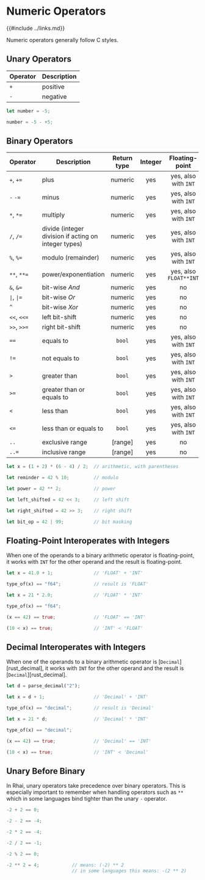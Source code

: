 Numeric Operators
=================

{{#include ../links.md}}

Numeric operators generally follow C styles.

Unary Operators
---------------

| Operator | Description |
| -------- | ----------- |
| `+`      | positive    |
| `-`      | negative    |

```rust no_run
let number = -5;

number = -5 - +5;
```

Binary Operators
----------------

| Operator                          | Description                                          | Return type | Integer |     Floating-point     | [`Decimal`][rust_decimal] |
| --------------------------------- | ---------------------------------------------------- | :---------: | :-----: | :--------------------: | :-----------------------: |
| `+`, `+=`                         | plus                                                 |   numeric   |   yes   |  yes, also with `INT`  |   yes, also with `INT`    |
| `-` `-=`                          | minus                                                |   numeric   |   yes   |  yes, also with `INT`  |   yes, also with `INT`    |
| `*`, `*=`                         | multiply                                             |   numeric   |   yes   |  yes, also with `INT`  |   yes, also with `INT`    |
| `/`, `/=`                         | divide (integer division if acting on integer types) |   numeric   |   yes   |  yes, also with `INT`  |   yes, also with `INT`    |
| `%`, `%=`                         | modulo (remainder)                                   |   numeric   |   yes   |  yes, also with `INT`  |   yes, also with `INT`    |
| `**`, `**=`                       | power/exponentiation                                 |   numeric   |   yes   | yes, also `FLOAT**INT` |            no             |
| `&`, `&=`                         | bit-wise _And_                                       |   numeric   |   yes   |           no           |            no             |
| <code>\|</code>, <code>\|=</code> | bit-wise _Or_                                        |   numeric   |   yes   |           no           |            no             |
| `^`                               | bit-wise _Xor_                                       |   numeric   |   yes   |           no           |            no             |
| `<<`, `<<=`                       | left bit-shift                                       |   numeric   |   yes   |           no           |            no             |
| `>>`, `>>=`                       | right bit-shift                                      |   numeric   |   yes   |           no           |            no             |
| `==`                              | equals to                                            |   `bool`    |   yes   |  yes, also with `INT`  |   yes, also with `INT`    |
| `!=`                              | not equals to                                        |   `bool`    |   yes   |  yes, also with `INT`  |   yes, also with `INT`    |
| `>`                               | greater than                                         |   `bool`    |   yes   |  yes, also with `INT`  |   yes, also with `INT`    |
| `>=`                              | greater than or equals to                            |   `bool`    |   yes   |  yes, also with `INT`  |   yes, also with `INT`    |
| `<`                               | less than                                            |   `bool`    |   yes   |  yes, also with `INT`  |   yes, also with `INT`    |
| `<=`                              | less than or equals to                               |   `bool`    |   yes   |  yes, also with `INT`  |   yes, also with `INT`    |
| `..`                              | exclusive range                                      |   [range]   |   yes   |           no           |            no             |
| `..=`                             | inclusive range                                      |   [range]   |   yes   |           no           |            no             |

```rust no_run
let x = (1 + 2) * (6 - 4) / 2;  // arithmetic, with parentheses

let reminder = 42 % 10;         // modulo

let power = 42 ** 2;            // power

let left_shifted = 42 << 3;     // left shift

let right_shifted = 42 >> 3;    // right shift

let bit_op = 42 | 99;           // bit masking
```


Floating-Point Interoperates with Integers
-----------------------------------------

When one of the operands to a binary arithmetic operator is floating-point, it works with `INT` for
the other operand and the result is floating-point.

```rust no_run
let x = 41.0 + 1;               // 'FLOAT' + 'INT'

type_of(x) == "f64";            // result is 'FLOAT'

let x = 21 * 2.0;               // 'FLOAT' * 'INT'

type_of(x) == "f64";

(x == 42) == true;              // 'FLOAT' == 'INT'

(10 < x) == true;               // 'INT' < 'FLOAT'
```


Decimal Interoperates with Integers
----------------------------------

When one of the operands to a binary arithmetic operator is [`Decimal`][rust_decimal],
it works with `INT` for the other operand and the result is [`Decimal`][rust_decimal].

```rust no_run
let d = parse_decimal("2");

let x = d + 1;                  // 'Decimal' + 'INT'

type_of(x) == "decimal";        // result is 'Decimal'

let x = 21 * d;                 // 'Decimal' * 'INT'

type_of(x) == "decimal";

(x == 42) == true;              // 'Decimal' == 'INT'

(10 < x) == true;               // 'INT' < 'Decimal'
```


Unary Before Binary
-------------------

In Rhai, unary operators take precedence over binary operators.  This is especially important to
remember when handling operators such as `**` which in some languages bind tighter than the unary
`-` operator.

```rust no_run
-2 + 2 == 0;

-2 - 2 == -4;

-2 * 2 == -4;

-2 / 2 == -1;

-2 % 2 == 0;

-2 ** 2 = 4;            // means: (-2) ** 2
                        // in some languages this means: -(2 ** 2)
```
